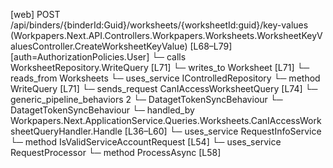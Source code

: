 [web] POST /api/binders/{binderId:Guid}/worksheets/{worksheetId:guid}/key-values  (Workpapers.Next.API.Controllers.Workpapers.Worksheets.WorksheetKeyValuesController.CreateWorksheetKeyValue)  [L68–L79] [auth=AuthorizationPolicies.User]
  └─ calls WorksheetRepository.WriteQuery [L71]
  └─ writes_to Worksheet [L71]
    └─ reads_from Worksheets
  └─ uses_service IControlledRepository<Worksheet>
    └─ method WriteQuery [L71]
  └─ sends_request CanIAccessWorksheetQuery [L74]
    └─ generic_pipeline_behaviors 2
      └─ DatagetTokenSyncBehaviour
      └─ DatagetTokenSyncBehaviour
    └─ handled_by Workpapers.Next.ApplicationService.Queries.Worksheets.CanIAccessWorksheetQueryHandler.Handle [L36–L60]
      └─ uses_service RequestInfoService
        └─ method IsValidServiceAccountRequest [L54]
      └─ uses_service RequestProcessor
        └─ method ProcessAsync [L58]

